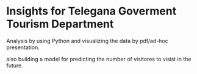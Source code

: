 # Insights for Telegana Goverment Tourism Department
Analysis by using Python and visualizing the data by pdf/ad-hoc presentation.

also building a model for predicting the number of visitores to visist in the future.
